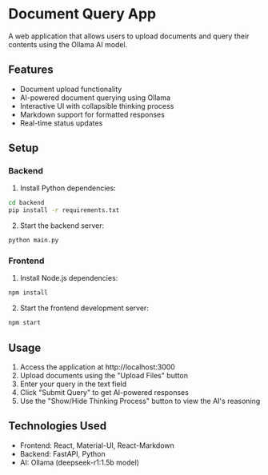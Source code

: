 # Document Query App

A web application that allows users to upload documents and query their contents using the Ollama AI model.

## Features

- Document upload functionality
- AI-powered document querying using Ollama
- Interactive UI with collapsible thinking process
- Markdown support for formatted responses
- Real-time status updates

## Setup

### Backend

1. Install Python dependencies:
```bash
cd backend
pip install -r requirements.txt
```

2. Start the backend server:
```bash
python main.py
```

### Frontend

1. Install Node.js dependencies:
```bash
npm install
```

2. Start the frontend development server:
```bash
npm start
```

## Usage

1. Access the application at http://localhost:3000
2. Upload documents using the "Upload Files" button
3. Enter your query in the text field
4. Click "Submit Query" to get AI-powered responses
5. Use the "Show/Hide Thinking Process" button to view the AI's reasoning

## Technologies Used

- Frontend: React, Material-UI, React-Markdown
- Backend: FastAPI, Python
- AI: Ollama (deepseek-r1:1.5b model)
